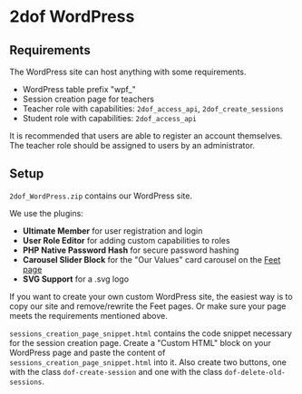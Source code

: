 # 2dof WordPress
## Requirements
The WordPress site can host anything with some requirements.

- WordPress table prefix "wpf_"
- Session creation page for teachers
- Teacher role with capabilities: `2dof_access_api`, `2dof_create_sessions`
- Student role with capabilities: `2dof_access_api`

It is recommended that users are able to register an account themselves.  
The teacher role should be assigned to users by an administrator.

## Setup
`2dof_WordPress.zip` contains our WordPress site.  

We use the plugins:  
- **Ultimate Member** for user registration and login
- **User Role Editor** for adding custom capabilities to roles
- **PHP Native Password Hash** for secure password hashing
- **Carousel Slider Block** for the "Our Values" card carousel on the [Feet page](https://feet.upv.es)
- **SVG Support** for a .svg logo

If you want to create your own custom WordPress site, the easiest way is to copy our site and remove/rewrite the Feet pages. Or make sure your page meets the requirements mentioned above.

`sessions_creation_page_snippet.html` contains the code snippet necessary for the session creation page. Create a "Custom HTML" block on your WordPress page and paste the content of `sessions_creation_page_snippet.html` into it. Also create two buttons, one with the class `dof-create-session` and one with the class `dof-delete-old-sessions`.